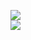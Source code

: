 [![](https://img.shields.io/badge/Made%20With-Github%20Spray-lightgrey.svg?style=for-the-badge&logo=github)](https://github.com/Annihil/github-spray#20754)  
[![](https://i.imgur.com/2DrTn0Z.gif)](https://github.com/Annihil/github-spray)